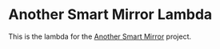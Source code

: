Another Smart Mirror Lambda
===========================

This is the lambda for the [Another Smart Mirror](https://github.com/jreyes/mirror) project.